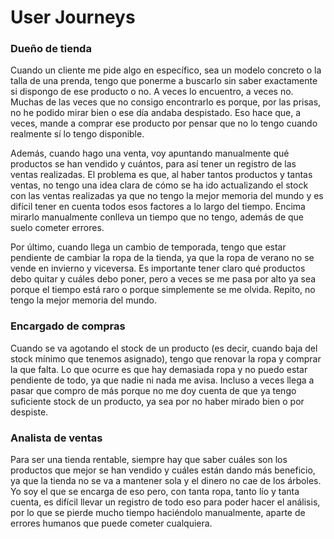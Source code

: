 # User Journeys

### Dueño de tienda

Cuando un cliente me pide algo en específico, sea un modelo concreto o la talla de una prenda, tengo que ponerme a buscarlo sin saber exactamente si dispongo de ese producto o no. A veces lo encuentro, a veces no. Muchas de las veces que no consigo encontrarlo es porque, por las prisas, no he podido mirar bien o ese día andaba despistado. Eso hace que, a veces, mande a comprar ese producto por pensar que no lo tengo cuando realmente sí lo tengo disponible.

Además, cuando hago una venta, voy apuntando manualmente qué productos se han vendido y cuántos, para así tener un registro de las ventas realizadas. El problema es que, al haber tantos productos y tantas ventas, no tengo una idea clara de cómo se ha ido actualizando el stock con las ventas realizadas ya que no tengo la mejor memoria del mundo y es difícil tener en cuenta todos esos factores a lo largo del tiempo. Encima mirarlo manualmente conlleva un tiempo que no tengo, además de que suelo cometer errores.

Por último, cuando llega un cambio de temporada, tengo que estar pendiente de cambiar la ropa de la tienda, ya que la ropa de verano no se vende en invierno y viceversa. Es importante tener claro qué productos debo quitar y cuáles debo poner, pero a veces se me pasa por alto ya sea porque el tiempo está raro o porque simplemente se me olvida. Repito, no tengo la mejor memoria del mundo.

### Encargado de compras

Cuando se va agotando el stock de un producto (es decir, cuando baja del stock mínimo que tenemos asignado), tengo que renovar la ropa y comprar la que falta. Lo que ocurre es que hay demasiada ropa y no puedo estar pendiente de todo, ya que nadie ni nada me avisa. Incluso a veces llega a pasar que compro de más porque no me doy cuenta de que ya tengo suficiente stock de un producto, ya sea por no haber mirado bien o por despiste.

### Analista de ventas

Para ser una tienda rentable, siempre hay que saber cuáles son los productos que mejor se han vendido y cuáles están dando más beneficio, ya que la tienda no se va a mantener sola y el dinero no cae de los árboles. Yo soy el que se encarga de eso pero, con tanta ropa, tanto lío y tanta cuenta, es difícil llevar un registro de todo eso para poder hacer el análisis, por lo que se pierde mucho tiempo haciéndolo manualmente, aparte de errores humanos que puede cometer cualquiera.